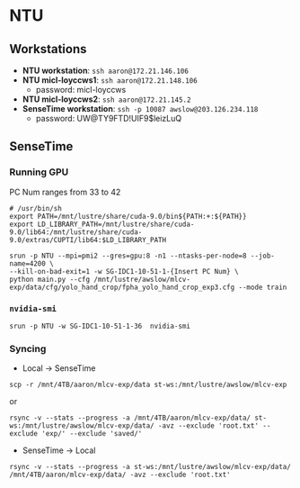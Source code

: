 # NTU

## Workstations

* **NTU workstation**: `ssh aaron@172.21.146.106`
* **NTU micl-loyccws1**: `ssh aaron@172.21.148.106`
    * password: micl-loyccws
* **NTU micl-loyccws2**: `ssh aaron@172.21.145.2`
* **SenseTime workstation**: `ssh -p 10087 awslow@203.126.234.118`
    * password: UW@TY9FTD!UIF9$leizLuQ

## SenseTime

### Running GPU

PC Num ranges from 33 to 42

```
# /usr/bin/sh
export PATH=/mnt/lustre/share/cuda-9.0/bin${PATH:+:${PATH}}
export LD_LIBRARY_PATH=/mnt/lustre/share/cuda-9.0/lib64:/mnt/lustre/share/cuda-9.0/extras/CUPTI/lib64:$LD_LIBRARY_PATH

srun -p NTU --mpi=pmi2 --gres=gpu:8 -n1 --ntasks-per-node=8 --job-name=4200 \
--kill-on-bad-exit=1 -w SG-IDC1-10-51-1-{Insert PC Num} \
python main.py --cfg /mnt/lustre/awslow/mlcv-exp/data/cfg/yolo_hand_crop/fpha_yolo_hand_crop_exp3.cfg --mode train
```

### `nvidia-smi`

```
srun -p NTU -w SG-IDC1-10-51-1-36  nvidia-smi
```

### Syncing

* Local -> SenseTime

```
scp -r /mnt/4TB/aaron/mlcv-exp/data st-ws:/mnt/lustre/awslow/mlcv-exp
```

or

```
rsync -v --stats --progress -a /mnt/4TB/aaron/mlcv-exp/data/ st-ws:/mnt/lustre/awslow/mlcv-exp/data/ -avz --exclude 'root.txt' --exclude 'exp/' --exclude 'saved/'
```

* SenseTime -> Local

```
rsync -v --stats --progress -a st-ws:/mnt/lustre/awslow/mlcv-exp/data/ /mnt/4TB/aaron/mlcv-exp/data/ -avz --exclude 'root.txt'
```